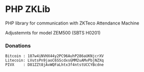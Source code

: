 # PHP ZKLib

PHP library for communication with ZKTeco Attendance Machine

Adjustemnts for model ZEM500 (SBTS H0201)

### Donations
```
Bitcoin : 187w4iNVHX44y2PC96AuhP286aUKNjcrXV
Litecoin: LVutsPn9jaoC6SScdxsGMM2uAMvPbjNZXq
PIVX    : D81ZZt8jAvWQFaLhtx3f4ntstUCCYBcdne
```
